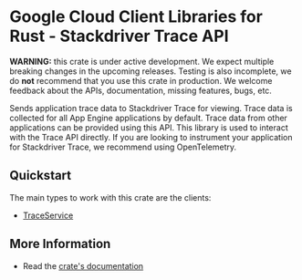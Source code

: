 # Google Cloud Client Libraries for Rust - Stackdriver Trace API

<!-- Code generated by sidekick. DO NOT EDIT. -->

**WARNING:** this crate is under active development. We expect multiple breaking
changes in the upcoming releases. Testing is also incomplete, we do **not**
recommend that you use this crate in production. We welcome feedback about the
APIs, documentation, missing features, bugs, etc.

Sends application trace data to Stackdriver Trace for viewing. Trace data
is collected for all App Engine applications by default. Trace data from
other applications can be provided using this API. This library is used to
interact with the Trace API directly. If you are looking to instrument
your application for Stackdriver Trace, we recommend using OpenTelemetry.

## Quickstart

The main types to work with this crate are the clients:

- [TraceService]

## More Information

- Read the [crate's documentation](https://docs.rs/google-cloud-trace-v2/latest/google-cloud-trace-v2)

[TraceService]: https://docs.rs/google-cloud-trace-v2/latest/google_cloud_trace_v2/client/struct.TraceService.html
